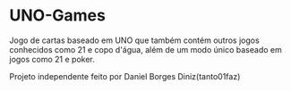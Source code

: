 # UNO-Games

Jogo de cartas baseado em UNO que também contém outros jogos conhecidos como 21 e copo d'água, além de um modo único baseado em jogos como 21 e poker.

Projeto independente feito por Daniel Borges Diniz(tanto01faz)
